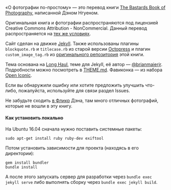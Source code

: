 «О фотографии по-простому» — это перевод книги [The Bastards Book of Photography](http://photography.bastardsbook.com), написанной Дэном Нгуеном.

Оригинальная книга и фотографии распространяются под лицензией Creative Commons Attribution - NonCommercial. Данный перевод распространяется на [тех же условиях](http://creativecommons.org/licenses/by-nc/3.0/us/deed.ru).

Сайт сделан на движке [Jekyll](http://jekyllrb.com/). Также использованы плагины `blockquote.rb` и `titlecase.rb` из старой версии [Octopress](https://github.com/imathis/octopress/) и плагин `custom_image_tag.rb` из [оригинального репозитория](https://github.com/bastards/photography) этой книги.

Тема основана на [Long Haul](https://github.com/brianmaierjr/long-haul), теме для Jekyll, её автор — [@brianmaierjr](https://twitter.com/brianmaier). Подробности можно посмотреть в [THEME.md](THEME.md). Фавиконка — из набора [Open Iconic](https://useiconic.com/open).

Если вы обнаружили ошибку или хотите предложить улучшить что-либо, пожалуйста, используйте для связи раздел Issues.

Не забудьте сходить [в Фликр](https://www.flickr.com/photos/zokuga/) Дэна, там много отличных фотографий, которые не вошли в эту книгу.

#### Как установить локально

На Ubuntu 16.04 сначала нужно поставить системные пакеты:

```
sudo apt-get install ruby ruby-dev exiftool
```

Потом установить зависимости для проекта (находясь в его директории):

```
gem install bundler
bundle install
```

А после этого запускать сервер для разработки через `bundle exec jekyll serve` либо выполнять сборку через `bundle exec jekyll build`.
